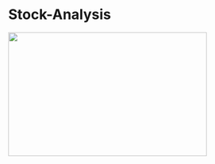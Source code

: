 # Stock-Analysis
<img src = "https://blog.bettertrader.co/wp-content/uploads/2019/10/charts-visualization-graph.jpg" width = "400" height = "250">
